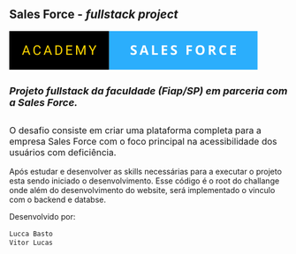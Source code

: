 ## Sales Force - _fullstack project_

![Badge do projeto.](./public/academy-sales-force.svg)

<h5 style="font-size:18px">Projeto fullstack da faculdade (Fiap/SP) em parceria com a Sales Force.</h5>

<p style="font-size:16px">
    O desafio consiste em criar uma plataforma completa para a empresa Sales Force com o foco principal na  acessibilidade dos usuários com deficiência. </p>

<p>
    Após estudar e desenvolver as skills necessárias para a executar o projeto esta sendo iniciado o desenvolvimento. Esse código é o root do challange onde além do desenvolvimento do website, será implementado o vinculo com o backend e databse. </p>

<p>Desenvolvido por:

    Lucca Basto
    Vitor Lucas
 
</p>


